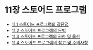 # 11장 스토어드 프로그램

- [11.1 스토어드 프로그램의 장단점](11.1.md)
- [11.2 스토어드 프로그램의 문법](11.2.md)
- [11.3 스토어드 프로그램의 권한 및 옵션](11.3.md)
- [11.4 스토어드 프로그램의 참고 및 주의사항](11.4.md)
